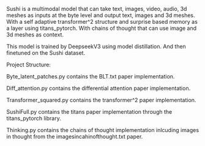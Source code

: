 
Sushi is a multimodal model that can take text, images, video, audio, 3d meshes as inputs
at the byte level and output text, images and 3d meshes. With a self adaptive transformer^2 structure and surprise based memory as a layer using titans_pytorch. With chains of thought that can use image and 3d meshes as context.


This model is trained by DeepseekV3 using model distillation. And then finetuned on the Sushi dataset.

Project Structure:

Byte_latent_patches.py contains the BLT.txt paper implementation.

Diff_attention.py contains the differential attention paper implementation.

Transformer_squared.py contains the transformer^2 paper implementation.

SushiFull.py contains the titans paper implementation through the titans_pytorch library.

Thinking.py contains the chains of thought implementation inlcuding images in thought from the  imagesincahinofthought.txt paper.







